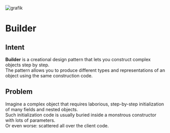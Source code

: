 ![grafik](https://github.com/user-attachments/assets/27406009-5351-4b20-b4f7-f17cef609316)

# Builder

## Intent

**Builder** is a creational design pattern that lets you construct complex objects step by step.  
The pattern allows you to produce different types and representations of an object using the same construction code.

## Problem
Imagine a complex object that requires laborious, step-by-step initialization of many fields and nested objects.  
Such initialization code is usually buried inside a monstrous constructor with lots of parameters.  
Or even worse: scattered all over the client code.

